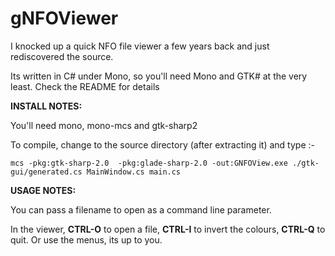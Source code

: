 gNFOViewer
=========

I knocked up a quick NFO file viewer a few years back and just rediscovered the source.

Its written in C# under Mono, so you'll need Mono and GTK# at the very least. Check the README for details

**INSTALL NOTES:**


You'll need mono, mono-mcs and gtk-sharp2
    
To compile, change to the source directory (after extracting it) and type :-


`mcs -pkg:gtk-sharp-2.0 
-pkg:glade-sharp-2.0 -out:GNFOView.exe ./gtk-gui/generated.cs MainWindow.cs main.cs`

**USAGE NOTES:**

You can pass a filename to open as a command line parameter.

In the viewer, **CTRL-O** to open a file, **CTRL-I** to invert the colours, **CTRL-Q** to quit. Or use the menus, its up to you.  